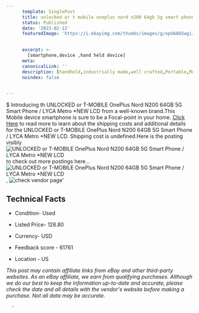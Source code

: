 ```yaml
---
      template: SinglePost
      title: unlocked or t mobile oneplus nord n200 64gb 5g smart phone lyca metro new lcd
      status: Published
      date: '2023-02-12'
      featuredImage: 'https://i.ebayimg.com/thumbs/images/g/opUAAOSwgiJiG9TD/s-l225.jpg'
       

      excerpt: >-
        [smartphone,device ,hand held device]
      meta:
      canonicalLink: ''
      description: [handheld,industrially made,well crafted,Portable,Mobile,Compact,Convenient,Lightweight,Maneuverable,Man-portable,Miniature,Carriable,Hand-held,Light,Holdable,Transportable,Mobile device,Pocket-sized,On-the-go,Wireless,Cordless,Compact size,Convenient size, smartphone,device ,hand held device]
      noindex: false
      

---
```

$
      Introducing th UNLOCKED or T-MOBILE OnePlus Nord N200 64GB 5G Smart Phone / LYCA Metro *NEW LCD from a well-known brand.This Mobile device smartphone is sure to be a Focal-point in your home. [Click Here](https://www.ebay.com/itm/115384877344?hash=item1add798120%3Ag%3AopUAAOSwgiJiG9TD&amdata=enc%3AAQAHAAAA4ORA64P83mFgixvPzOTyXiGsFZPxeEtPGqj2E4HEhhhHw%2Fevput0zNr%2B5KFZnAQgSHHQy1uiHC48%2F0eHU5jTUdqEWgohhbjwoOSZhfdDMXz6Y%2BCmtUcmA689pnYS97Cc564bnDTr1doffd2Nis2YHWHj%2B8rPCHRGRfvpwtEMT7bcjvpKgoI%2FxSll%2B1TrvdLH1n14JK5VqlqV4bOKMy8aDy%2BDJMM3PGGnfga8Lis7sH5QSc2JGO2pKH7OUa5L7hKQo%2FAIi1CCu7FhF2nyE%2F6UQ%2B5JIEO2G1PWw3UwNMhLGXW3&mkevt=1&mkcid=1&mkrid=711-53200-19255-0&campid=%253CePNCampaignId%253E&customid=%253CreferenceId%253E&toolid=10049) to read more to learn about the shipping costs and additional details for the UNLOCKED or T-MOBILE OnePlus Nord N200 64GB 5G Smart Phone / LYCA Metro *NEW LCD. Shipping cost is undefined.Here is the posting visibly ![UNLOCKED or T-MOBILE OnePlus Nord N200 64GB 5G Smart Phone / LYCA Metro *NEW LCD](https://i.ebayimg.com/thumbs/images/g/opUAAOSwgiJiG9TD/s-l225.jpg) to check out more postings here... ![UNLOCKED or T-MOBILE OnePlus Nord N200 64GB 5G Smart Phone / LYCA Metro *NEW LCD](https://i.ebayimg.com/images/g/opUAAOSwgiJiG9TD/s-l1600.jpg), ![check vendor page]()'

      

 ## Technical Facts 



     
      

 - Condition- Used 


      

 - Listed Price- 128.80 


      

 - Currency- USD 


      

 - Feedback score - 61761 


      

 - Location - US 


      
      

 *_This post may contain affiliate links from eBay and other third-party websites. As an eBay affiliate, we earn from qualifying purchases. Although we do our best to keep the information up-to-date and accurate, please check the date and all details with the vendor's website before making a purchase. Not all data may be accurate._*




      -
